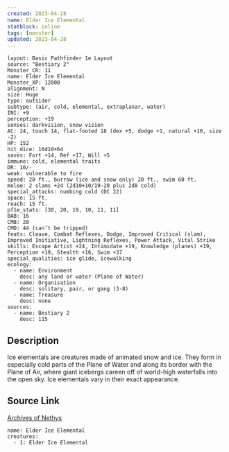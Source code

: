```yaml
---
created: 2023-04-28
name: Elder Ice Elemental
statblock: inline
tags: [monster]
updated: 2023-04-28
---
```

```statblock
layout: Basic Pathfinder 1e Layout
source: "Bestiary 2"
Monster_CR: 11
name: Elder Ice Elemental
Monster_XP: 12800
alignment: N
size: Huge
type: outsider
subtype: (air, cold, elemental, extraplanar, water)
INI: +9
perception: +19
senses: darkvision, snow vision
AC: 24, touch 14, flat-footed 18 (dex +5, dodge +1, natural +10, size -2)
HP: 152
hit_dice: 16d10+64
saves: Fort +14, Ref +17, Will +5
immune: cold, elemental traits
DR: 10/-
weak: vulnerable to fire
speed: 20 ft., burrow (ice and snow only) 20 ft., swim 60 ft.
melee: 2 slams +24 (2d10+10/19-20 plus 2d8 cold)
special_attacks: numbing cold (DC 22)
space: 15 ft.
reach: 15 ft.
pf1e_stats: [30, 20, 19, 10, 11, 11]
BAB: 16
CMB: 28
CMD: 44 (can’t be tripped)
feats: Cleave, Combat Reflexes, Dodge, Improved Critical (slam), Improved Initiative, Lightning Reflexes, Power Attack, Vital Strike
skills: Escape Artist +24, Intimidate +19, Knowledge (planes) +19, Perception +19, Stealth +16, Swim +37
special_qualities: ice glide, icewalking
ecology:
  - name: Environment
    desc: any land or water (Plane of Water)
  - name: Organisation
    desc: solitary, pair, or gang (3-8)
  - name: Treasure
    desc: none
sources:
  - name: Bestiary 2
    desc: 115
```
## Description
Ice elementals are creatures made of animated snow and ice. They form in especially cold parts of the Plane of Water and along its border with the Plane of Air, where giant icebergs careen off of world-high waterfalls into the open sky. Ice elementals vary in their exact appearance.
## Source Link
[Archives of Nethys](https://aonprd.com/MonsterDisplay.aspx?ItemName=Elder%20Ice%20Elemental)
```encounter-table
name: Elder Ice Elemental
creatures:
  - 1: Elder Ice Elemental
```
